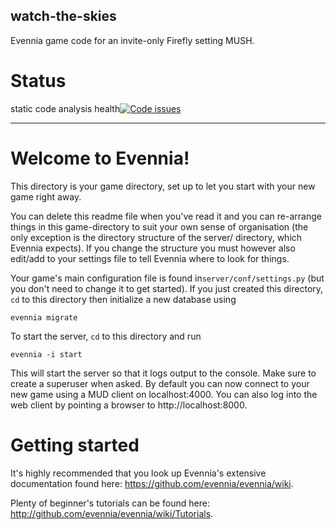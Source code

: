 watch-the-skies
---------------

Evennia game code for an invite-only Firefly setting MUSH.

Status
======

static code analysis health<A href="https://www.quantifiedcode.com/app/project/bb2a251198734661bc3d1bb1cd9bb6eb"><img src="https://www.quantifiedcode.com/api/v1/project/bb2a251198734661bc3d1bb1cd9bb6eb/badge.svg" alt="Code issues"/></A>

---

Welcome to Evennia!
===================

This directory is your game directory, set up to let you start with your new game right away.

You can delete this readme file when you've read it and you can re-arrange things in this game-directory to suit your own sense of organisation (the only exception is the directory structure of the server/ directory, which Evennia expects). If you change the structure you must however also edit/add to your settings file to tell Evennia where to look for things.

Your game's main configuration file is found in`server/conf/settings.py` (but you don't need to change it to get started). If you just created this directory, `cd` to this directory then initialize a new database using

```
evennia migrate
```

To start the server, `cd` to this directory and run

```
evennia -i start
```

This will start the server so that it logs output to the console. Make sure to create a superuser when asked. By default you can now connect to your new game using a MUD client on localhost:4000. You can also log into the web client by pointing a browser to http://localhost:8000.

Getting started
===============

It's highly recommended that you look up Evennia's extensive documentation found here: https://github.com/evennia/evennia/wiki.

Plenty of beginner's tutorials can be found here: http://github.com/evennia/evennia/wiki/Tutorials.
